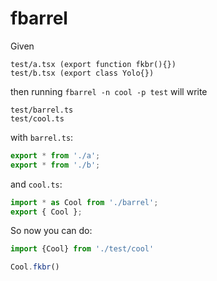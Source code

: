 # fbarrel

Given 

```
test/a.tsx (export function fkbr(){})
test/b.tsx (export class Yolo{})
```

then running `fbarrel -n cool -p test` will write

```
test/barrel.ts
test/cool.ts
```

with `barrel.ts`: 

```js
export * from './a';
export * from './b';
```

and `cool.ts`:

```js
import * as Cool from './barrel';
export { Cool };
```

So now you can do:

```js
import {Cool} from './test/cool'

Cool.fkbr()
```
